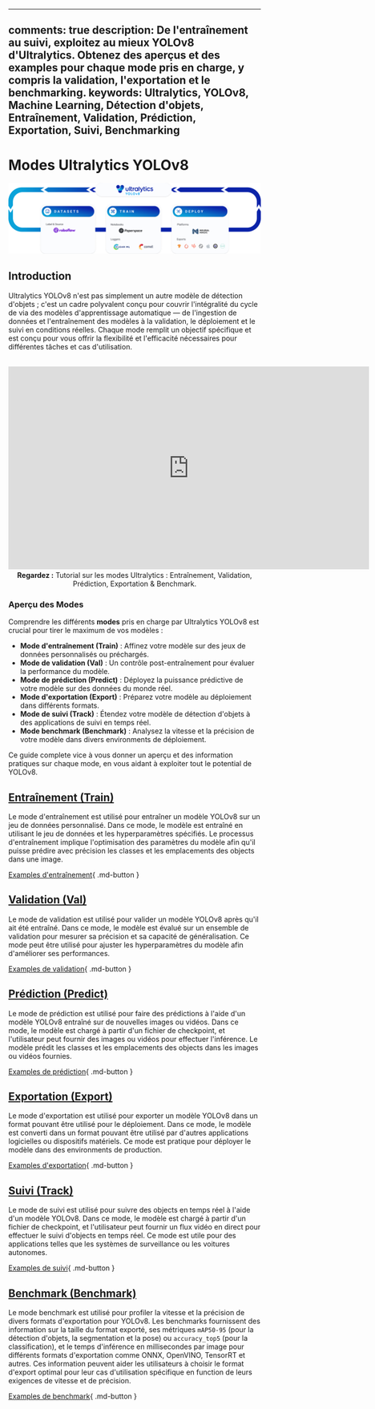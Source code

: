 ______________________________________________________________________

## comments: true description: De l'entraînement au suivi, exploitez au mieux YOLOv8 d'Ultralytics. Obtenez des aperçus et des examples pour chaque mode pris en charge, y compris la validation, l'exportation et le benchmarking. keywords: Ultralytics, YOLOv8, Machine Learning, Détection d'objets, Entraînement, Validation, Prédiction, Exportation, Suivi, Benchmarking

# Modes Ultralytics YOLOv8

<img width="1024" src="https://github.com/ultralytics/assets/raw/main/yolov8/banner-integrations.png" alt="Écosystème Ultralytics YOLO et intégrations">

## Introduction

Ultralytics YOLOv8 n'est pas simplement un autre modèle de détection d'objets ; c'est un cadre polyvalent conçu pour couvrir l'intégralité du cycle de via des modèles d'apprentissage automatique — de l'ingestion de données et l'entraînement des modèles à la validation, le déploiement et le suivi en conditions réelles. Chaque mode remplit un objectif spécifique et est conçu pour vous offrir la flexibilité et l'efficacité nécessaires pour différentes tâches et cas d'utilisation.

<p align="center">
  <br>
  <iframe width="720" height="405" src="https://www.youtube.com/embed/j8uQc0qB91s?si=dhnGKgqvs7nPgeaM"
    title="Lecteur vidéo YouTube" frameborder="0"
    allow="accelerometer; autoplay; clipboard-write; encrypted-media; gyroscope; picture-in-picture; web-share"
    allowfullscreen>
  </iframe>
  <br>
  <strong>Regardez :</strong> Tutorial sur les modes Ultralytics : Entraînement, Validation, Prédiction, Exportation & Benchmark.
</p>

### Aperçu des Modes

Comprendre les différents **modes** pris en charge par Ultralytics YOLOv8 est crucial pour tirer le maximum de vos modèles :

- **Mode d'entraînement (Train)** : Affinez votre modèle sur des jeux de données personnalisés ou préchargés.
- **Mode de validation (Val)** : Un contrôle post-entraînement pour évaluer la performance du modèle.
- **Mode de prédiction (Predict)** : Déployez la puissance prédictive de votre modèle sur des données du monde réel.
- **Mode d'exportation (Export)** : Préparez votre modèle au déploiement dans différents formats.
- **Mode de suivi (Track)** : Étendez votre modèle de détection d'objets à des applications de suivi en temps réel.
- **Mode benchmark (Benchmark)** : Analysez la vitesse et la précision de votre modèle dans divers environments de déploiement.

Ce guide complete vice à vous donner un aperçu et des information pratiques sur chaque mode, en vous aidant à exploiter tout le potential de YOLOv8.

## [Entraînement (Train)](train.md)

Le mode d'entraînement est utilisé pour entraîner un modèle YOLOv8 sur un jeu de données personnalisé. Dans ce mode, le modèle est entraîné en utilisant le jeu de données et les hyperparamètres spécifiés. Le processus d'entraînement implique l'optimisation des paramètres du modèle afin qu'il puisse prédire avec précision les classes et les emplacements des objects dans une image.

[Examples d'entraînement](train.md){ .md-button }

## [Validation (Val)](val.md)

Le mode de validation est utilisé pour valider un modèle YOLOv8 après qu'il ait été entraîné. Dans ce mode, le modèle est évalué sur un ensemble de validation pour mesurer sa précision et sa capacité de généralisation. Ce mode peut être utilisé pour ajuster les hyperparamètres du modèle afin d'améliorer ses performances.

[Examples de validation](val.md){ .md-button }

## [Prédiction (Predict)](predict.md)

Le mode de prédiction est utilisé pour faire des prédictions à l'aide d'un modèle YOLOv8 entraîné sur de nouvelles images ou vidéos. Dans ce mode, le modèle est chargé à partir d'un fichier de checkpoint, et l'utilisateur peut fournir des images ou vidéos pour effectuer l'inférence. Le modèle prédit les classes et les emplacements des objects dans les images ou vidéos fournies.

[Examples de prédiction](predict.md){ .md-button }

## [Exportation (Export)](export.md)

Le mode d'exportation est utilisé pour exporter un modèle YOLOv8 dans un format pouvant être utilisé pour le déploiement. Dans ce mode, le modèle est converti dans un format pouvant être utilisé par d'autres applications logicielles ou dispositifs matériels. Ce mode est pratique pour déployer le modèle dans des environments de production.

[Examples d'exportation](export.md){ .md-button }

## [Suivi (Track)](track.md)

Le mode de suivi est utilisé pour suivre des objects en temps réel à l'aide d'un modèle YOLOv8. Dans ce mode, le modèle est chargé à partir d'un fichier de checkpoint, et l'utilisateur peut fournir un flux vidéo en direct pour effectuer le suivi d'objects en temps réel. Ce mode est utile pour des applications telles que les systèmes de surveillance ou les voitures autonomes.

[Examples de suivi](track.md){ .md-button }

## [Benchmark (Benchmark)](benchmark.md)

Le mode benchmark est utilisé pour profiler la vitesse et la précision de divers formats d'exportation pour YOLOv8. Les benchmarks fournissent des information sur la taille du format exporté, ses métriques `mAP50-95` (pour la détection d'objets, la segmentation et la pose) ou `accuracy_top5` (pour la classification), et le temps d'inférence en millisecondes par image pour différents formats d'exportation comme ONNX, OpenVINO, TensorRT et autres. Ces information peuvent aider les utilisateurs à choisir le format d'export optimal pour leur cas d'utilisation spécifique en function de leurs exigences de vitesse et de précision.

[Examples de benchmark](benchmark.md){ .md-button }
